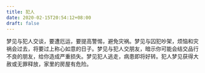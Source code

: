 ```yaml
---
title: 犯人
date: 2020-02-15T20:54:12+08:00
draft: false
---
```


梦见与犯人交谈，要遭厄运，要提高警惕，避免灾祸。梦见与囚犯吵架，烦恼和灾祸会过去，将要过上称心如意的日子。梦见与犯人交朋友，暗示你可能会结交品行不良的朋友，给你造成严重损失。梦见犯人逃走，病患即将好转。犯人梦见获得大赦或无罪释放，家里的房屋有危险。